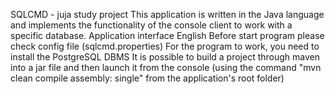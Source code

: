 SQLCMD - juja study project
This application is written in the Java language and implements the functionality of the console client to work with a specific database. 
Application interface English
Before start program please check config file (sqlcmd.properties)
For the program to work, you need to install the PostgreSQL DBMS
It is possible to build a project through maven into a jar file and then launch it from the console (using the command "mvn clean compile assembly: single" from the application's root folder)